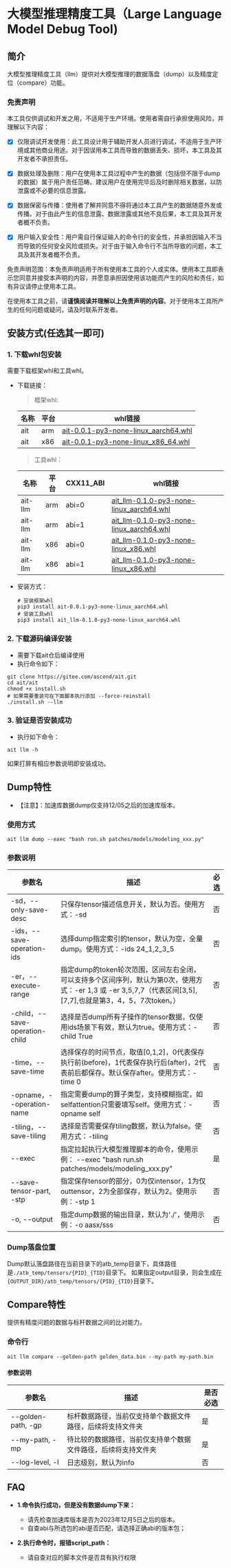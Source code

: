 # 大模型推理精度工具（Large Language Model Debug Tool)
## 简介
大模型推理精度工具（llm）提供对大模型推理的数据落盘（dump）以及精度定位（compare）功能。

### 免责声明

本工具仅供调试和开发之用，不适用于生产环境。使用者需自行承担使用风险，并理解以下内容：

- [x] 仅限调试开发使用：此工具设计用于辅助开发人员进行调试，不适用于生产环境或其他商业用途。对于因误用本工具而导致的数据丢失、损坏，本工具及其开发者不承担责任。

- [x] 数据处理及删除：用户在使用本工具过程中产生的数据（包括但不限于dump的数据）属于用户责任范畴。建议用户在使用完毕后及时删除相关数据，以防泄露或不必要的信息泄露。

- [x] 数据保密与传播：使用者了解并同意不得将通过本工具产生的数据随意外发或传播。对于由此产生的信息泄露、数据泄露或其他不良后果，本工具及其开发者概不负责。

- [x] 用户输入安全性：用户需自行保证输入的命令行的安全性，并承担因输入不当而导致的任何安全风险或损失。对于由于输入命令行不当所导致的问题，本工具及其开发者概不负责。

免责声明范围：本免责声明适用于所有使用本工具的个人或实体。使用本工具即表示您同意并接受本声明的内容，并愿意承担因使用该功能而产生的风险和责任，如有异议请停止使用本工具。

在使用本工具之前，请**谨慎阅读并理解以上免责声明的内容**。对于使用本工具所产生的任何问题或疑问，请及时联系开发者。

## 安装方式(任选其一即可)
### 1. 下载whl包安装
需要下载框架whl和工具whl。
- 下载链接：
    > 框架whl:

    |名称| 平台   | whl链接 |
    |----|--------|------------|
    | ait | arm   |[ait-0.0.1-py3-none-linux_aarch64.whl](https://ais-bench.obs.cn-north-4.myhuaweicloud.com/compare/20231213/ait-0.0.1-py3-none-linux_aarch64.whl)|
    | ait | x86   |[ait-0.0.1-py3-none-linux_x86_64.whl](https://ais-bench.obs.cn-north-4.myhuaweicloud.com/compare/20231213/ait-0.0.1-py3-none-linux_x86_64.whl)|            
    > 工具whl：

    |名称| 平台   | CXX11_ABI  | whl链接 |
    |----|--------|------------|-------------|
    |ait-llm| arm    | abi=0 | [ait_llm-0.1.0-py3-none-linux_aarch64.whl](https://ais-bench.obs.cn-north-4.myhuaweicloud.com/compare/20231226/ABI0/ait_llm-0.1.0-py3-none-linux_aarch64.whl) |
    |ait-llm| arm    | abi=1 | [ait_llm-0.1.0-py3-none-linux_aarch64.whl](https://ais-bench.obs.cn-north-4.myhuaweicloud.com/compare/20231226/ABI1/ait_llm-0.1.0-py3-none-linux_aarch64.whl) |
    |ait-llm| x86    | abi=0 | [ait_llm-0.1.0-py3-none-linux_x86.whl](https://ais-bench.obs.cn-north-4.myhuaweicloud.com/compare/20231226/ABI0/ait_llm-0.1.0-py3-none-linux_x86_64.whl) |
    |ait-llm| x86    | abi=1 | [ait_llm-0.1.0-py3-none-linux_x86.whl](https://ais-bench.obs.cn-north-4.myhuaweicloud.com/compare/20231226/ABI1/ait_llm-0.1.0-py3-none-linux_x86_64.whl) |

- 安装方式：
    ```
    # 安装框架whl
    pip3 install ait-0.0.1-py3-none-linux_aarch64.whl
    # 安装工具whl
    pip3 install ait_llm-0.1.0-py3-none-linux_aarch64.whl
    ```
### 2. 下载源码编译安装
- 需要下载ait仓后编译使用
- 执行命令如下：
```
git clone https://gitee.com/ascend/ait.git
cd ait/ait
chmod +x install.sh
# 如果需要重装可在下面脚本执行添加 --force-reinstall
./install.sh --llm
```
### 3. 验证是否安装成功
- 执行如下命令：
```
ait llm -h
```
如果打屏有相应参数说明即安装成功。
## Dump特性
- 【注意】：加速库数据dump仅支持12/05之后的加速库版本。
### 使用方式
```
ait llm dump --exec "bash run.sh patches/models/modeling_xxx.py"
```
### 参数说明

| 参数名                      | 描述                                       | 必选   |
| ------------------------ | ---------------------------------------- | ---- |
| -sd，--only-save-desc          | 只保存tensor描述信息开关，默认为否。使用方式：-sd       | 否    |
| -ids，--save-operation-ids | 选择dump指定索引的tensor，默认为空，全量dump。使用方式：-ids 24_1,2_3_5     | 否    |
| -er，--execute-range          | 指定dump的token轮次范围，区间左右全闭，可以支持多个区间序列，默认为第0次，使用方式：-er 1,3 或 -er 3,5,7,7（代表区间[3,5],[7,7],也就是第3，4，5，7次token。）| 否    |
| -child，--save-operation-child | 选择是否dump所有子操作的tensor数据，仅使用ids场景下有效，默认为true。使用方式：-child True| 否    |
| -time，--save-time         | 选择保存的时间节点，取值[0,1,2]，0代表保存执行前(before)，1代表保存执行后(after)，2代表前后都保存。默认保存after。使用方式：-time 0  | 否    |
| -opname，--operation-name        | 指定需要dump的算子类型，支持模糊指定，如selfattention只需要填写self。使用方式：-opname self | 否    |
| -tiling，--save-tiling           | 选择是否需要保存tiling数据，默认为false。使用方式：-tiling                | 否    |
| --exec           | 指定拉起执行大模型推理脚本的命令，使用示例： --exec "bash run.sh patches/models/modeling_xxx.py"|是    |
| --save-tensor-part, -stp | 指定保存tensor的部分，0为仅intensor，1为仅outtensor，2为全部保存，默认为2。使用示例：-stp 1 |否    |
| -o, --output            | 指定dump数据的输出目录，默认为'./'，使用示例：-o aasx/sss | 否    |

### Dump落盘位置
Dump默认落盘路径在当前目录下的atb_temp目录下，具体路径是`./atb_temp/tensors/{PID}_{TID}`目录下。
如果指定output目录，则会生成在`{OUTPUT_DIR}/atb_temp/tensors/{PID}_{TID}`目录下。

## Compare特性
提供有精度问题的数据与标杆数据之间的比对能力。
### 命令行
```
ait llm compare --golden-path golden_data.bin --my-path my-path.bin
```
#### 参数说明

| 参数名             | 描述                                                         | 是否必选 |
| ------------------ | ------------------------------------------------------------ | -------- |
| --golden-path, -gp | 标杆数据路径，当前仅支持单个数据文件路径，后续将支持文件夹   | 是       |
| --my-path, -mp     | 待比较的数据路径，当前仅支持单个数据文件路径，后续将支持文件夹 | 是       |
| --log-level, -l    | 日志级别，默认为info                                         | 否       |



## FAQ
- **1.命令执行成功，但是没有数据dump下来：**
    - 请先检查加速库版本是否为2023年12月5日之后的版本。
    - 自查abi与所选包的abi是否匹配，请选择正确abi的版本包；

- **2.执行命令时，报错script_path：**
    - 请自查对应的脚本文件是否具有执行权限